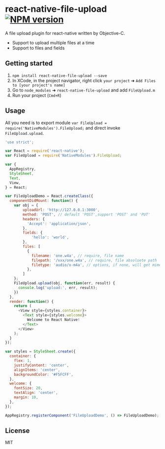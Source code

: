 # react-native-file-upload  [![NPM version](https://img.shields.io/npm/v/react-native-file-upload.svg?style=flat-square)](https://www.npmjs.com/package/react-native-file-upload)

A file upload plugin for react-native written by Objective-C.

* Support to upload multiple files at a time
* Support to files and fields

## Getting started

1. `npm install react-native-file-upload --save`
2. In XCode, in the project navigator, right click `your project` ➜ `Add Files to [your project's name]`
3. Go to `node_modules` ➜ `react-native-file-upload` and add `FileUpload.m`
4. Run your project (`Cmd+R`)

## Usage

All you need is to export module `var FileUpload = require('NativeModules').FileUpload;` and direct invoke `FileUpload.upload`.

```javascript
'use strict';

var React = require('react-native');
var FileUpload = require('NativeModules').FileUpload;

var {
  AppRegistry,
  StyleSheet,
  Text,
  View,
} = React;

var FileUploadDemo = React.createClass({
  componentDidMount: function() {
    var obj = {
        uploadUrl: 'http://127.0.0.1:3000',
        method: 'POST', // default 'POST',support 'POST' and 'PUT'
        headers: {
          'Accept': 'application/json',
        },
        fields: {
            'hello': 'world',
        },
        files: [
          {
            filename: 'one.w4a', // require, file name
            filepath: '/xxx/one.w4a', // require, file absoluete path
            filetype: 'audio/x-m4a', // options, if none, will get mimetype from `filepath` extension
          },
        ]
    };
    FileUpload.upload(obj, function(err, result) {
      console.log('upload:', err, result);
    })
  },
  render: function() {
    return (
      <View style={styles.container}>
        <Text style={styles.welcome}>
          Welcome to React Native!
        </Text>
      </View>
    );
  }
});

var styles = StyleSheet.create({
  container: {
    flex: 1,
    justifyContent: 'center',
    alignItems: 'center',
    backgroundColor: '#F5FCFF',
  },
  welcome: {
    fontSize: 20,
    textAlign: 'center',
    margin: 10,
  },
});

AppRegistry.registerComponent('FileUploadDemo', () => FileUploadDemo);
```

## License

MIT
